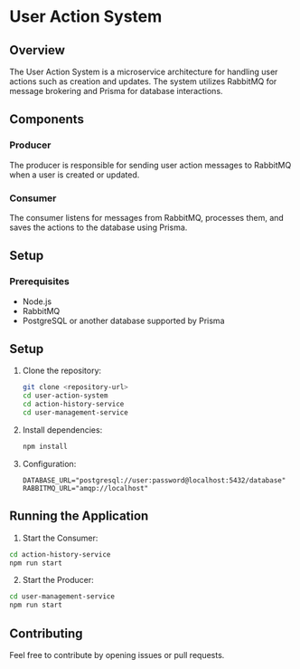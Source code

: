 # User Action System

## Overview

The User Action System is a microservice architecture for handling user actions such as creation and updates. The system utilizes RabbitMQ for message brokering and Prisma for database interactions.

## Components

### Producer

The producer is responsible for sending user action messages to RabbitMQ when a user is created or updated.

### Consumer

The consumer listens for messages from RabbitMQ, processes them, and saves the actions to the database using Prisma.

## Setup

### Prerequisites

- Node.js
- RabbitMQ
- PostgreSQL or another database supported by Prisma

## Setup

1. Clone the repository:

   ```bash
   git clone <repository-url>
   cd user-action-system
   cd action-history-service
   cd user-management-service

   ```

2. Install dependencies:

   ```bash
   npm install

   ```

3. Configuration:

   ```plaintext
   DATABASE_URL="postgresql://user:password@localhost:5432/database"
   RABBITMQ_URL="amqp://localhost"

   ```

## Running the Application

1.  Start the Consumer:

```bash
cd action-history-service
npm run start

```

2.  Start the Producer:

```bash
cd user-management-service
npm run start
```

## Contributing

Feel free to contribute by opening issues or pull requests.

